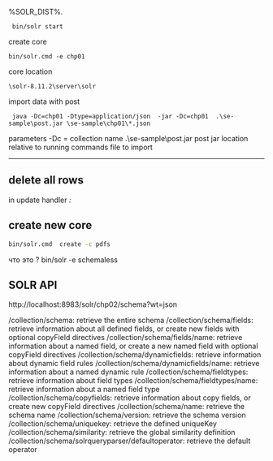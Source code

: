

%SOLR_DIST%.

```regexp
 bin/solr start
```

create core
```
bin/solr.cmd -e chp01
```

core location 
```
\solr-8.11.2\server\solr
```


import data with post 
```
 java -Dc=chp01 -Dtype=application/json  -jar -Dc=chp01  .\se-sample\post.jar \se-sample\chp01\*.json
```

parameters
-Dc = collection name
.\se-sample\post.jar  post jar location relative to running commands
file to import 


---------------
## delete all rows 
in update handler 
<delete><query>*:*</query></delete>

## create new core 
```cmd
bin/solr.cmd  create -c pdfs 
```



что это ?
bin/solr -e schemaless

## SOLR API
http://localhost:8983/solr/chp02/schema?wt=json

/collection/schema: retrieve the entire schema
/collection/schema/fields: retrieve information about all defined fields, or create new fields with optional copyField directives
/collection/schema/fields/name: retrieve information about a named field, or create a new named field with optional copyField directives
/collection/schema/dynamicfields: retrieve information about dynamic field rules
/collection/schema/dynamicfields/name: retrieve information about a named dynamic rule
/collection/schema/fieldtypes: retrieve information about field types
/collection/schema/fieldtypes/name: retrieve information about a named field type
/collection/schema/copyfields: retrieve information about copy fields, or create new copyField directives
/collection/schema/name: retrieve the schema name
/collection/schema/version: retrieve the schema version
/collection/schema/uniquekey: retrieve the defined uniqueKey
/collection/schema/similarity: retrieve the global similarity definition
/collection/schema/solrqueryparser/defaultoperator: retrieve the default operator